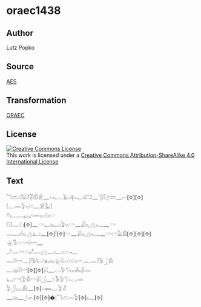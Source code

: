 # oraec1438

## Author

Lutz Popko

## Source

[AES](https://github.com/simondschweitzer/aes)

## Transformation

[ORAEC](https://oraec.github.io/)

## License

<a rel="license" href="http://creativecommons.org/licenses/by-sa/4.0/"><img alt="Creative Commons License" style="border-width:0" src="https://i.creativecommons.org/l/by-sa/4.0/88x31.png" /></a><br />This work is licensed under a <a rel="license" href="http://creativecommons.org/licenses/by-sa/4.0/">Creative Commons Attribution-ShareAlike 4.0 International License</a>

## Text

𓆓𓂧𓅮𓎛𓎿𓋴𓀁𓀀𓈖𓏏𓏭𓐛𓄿𓏏𓊢𓏏𓂝𓉐𓈖𓊹𓍛𓌐𓋔𓏠𓈖𓍿[⯑][⯑]<br>
𓇛𓐛𓏛𓅱𓏭𓈞𓊃𓀀𓅓𓌀<br>
𓄣𓏤𓐛𓂋𓈙𓄹𓏛𓏥𓇳𓏤𓎟<br>
𓉔𓂋𓇳𓏤[⯑]𓈖𓎡𓂝𓏤𓂝𓅱𓏭𓎡𓈖𓇍𓇋𓏭𓂻𓆑𓈖𓎡<br>
𓐛𓂝𓇋𓏭𓂻𓂞𓈖[⯑]𓌉[⯑]𓎡𓈖𓇍𓇋𓏭𓂻𓆑𓈖𓎡𓎡𓄿𓀁[⯑][⯑][⯑]<br>
𓇼𓀢𓏛𓎡𓇋𓏠𓈖<br>
𓌳𓁹𓎡𓇳𓏤𓀭𓐛𓈍𓂝𓂝𓏛𓆑<br>
𓁹𓇋𓇋𓎡𓊃𓋴𓅱𓂡𓁷𓏤𓁶𓏤𓇼𓇋𓇋𓏏𓇳𓇳𓏤𓎟𓂜𓁹𓍋𓅱𓃀𓀁<br>
𓂝𓐍𓇋𓇋𓎡[⯑][⯑]𓏇𓇋𓈖𓂋𓅱𓅿𓏥𓀻𓏭𓋴𓏛<br>
𓂞𓎡𓊤𓅱𓀁𓎡𓏇𓇋𓃀𓈖𓏌𓅣𓅱𓊹𓏏𓂋𓏛<br>
𓅱𓃀𓈙𓀁𓈖[⯑]𓏏𓍃𓐛𓅱𓀭<br>
𓈖𓂓𓏤𓈖𓊨𓁹[⯑][⯑]�𓊤𓆓𓂧𓏏𓅱[⯑]𓆑[⯑]<br>
